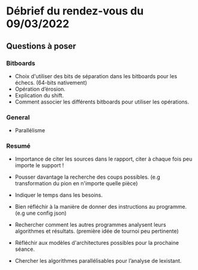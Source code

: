 # Débrief du rendez-vous du 09/03/2022

## Questions à poser

### Bitboards

- Choix d'utiliser des bits de séparation dans les bitboards pour les échecs. (64-bits nativement)
- Opération d’érosion.
- Explication du shift.
- Comment associer les différents bitboards pour utiliser les opérations.

### General

- Parallélisme

### Resumé

- Importance de citer les sources dans le rapport, citer à chaque fois peu importe le support !
- Pousser davantage la recherche des coups possibles. (e.g transformation du pion en n'importe quelle pièce)
- Indiquer le temps dans les besoins.
- Bien réfléchir à la manière de donner des instructions au programme. (e.g une config json)
- Rechercher comment les autres programmes analysent leurs algorithmes et résultats. (première idée de tournoi peu pertinente)

- Réfléchir aux modèles d'architectures possibles pour la prochaine séance.
- Chercher les algorithmes parallélisables pour l’analyse de lexistant.
